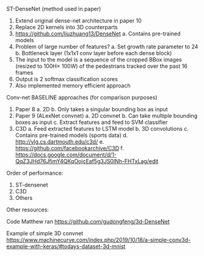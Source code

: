 ST-DenseNet (method used in paper)

1.	Extend original dense-net architecture in paper 10
2.	Replace 2D kernels into 3D counterparts
3.	https://github.com/liuzhuang13/DenseNet
a.	Contains pre-trained models 
4.	Problem of large number of features?
a.	Set growth rate parameter to 24
b.	Bottleneck layer (1x1x1 conv layer before each dense block)
5.	The input to the model is a sequence of the cropped BBox images (resized to 100H× 100W) of the pedestrians tracked over the past 16 frames 
6.	Output is 2 softmax classification scores
7.	Also implemented memory efficient approach

 

Conv-net BASELINE approaches (for comparison purposes)

1.	Paper 8
a.	2D
b.	Only takes a singular bounding box as input
2.	Paper 9 (ALexNet convnet)
a.	2D convnet
b.	Can take multiple bounding boxes as input
c.	Extract features and feed to SVM classifier
3.	C3D
a.	Feed extracted features to LSTM model
b.	3D convolutions
c.	Contains pre-trained models (sports data)
d.	http://vlg.cs.dartmouth.edu/c3d/
e.	https://github.com/facebookarchive/C3D
f.	https://docs.google.com/document/d/1-QqZ3JHd76JfimY4QKqOojcEaf5g3JS0lNh-FHTxLag/edit


Order of performance:
1.	ST-densenet
2.	C3D
3.	Others

Other resources:

Code Matthew ran
https://github.com/gudongfeng/3d-DenseNet

Example of simple 3D convnet
https://www.machinecurve.com/index.php/2019/10/18/a-simple-conv3d-example-with-keras/#todays-dataset-3d-mnist


